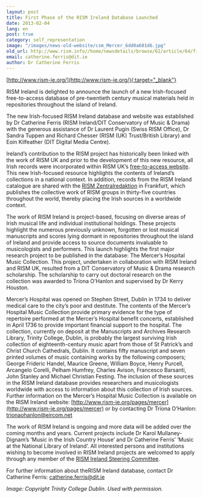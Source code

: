 ```yaml
---
layout: post
title: First Phase of the RISM Ireland Database Launched
date: 2013-02-04
lang: en
post: true
category: self_representation
image: "/images/news-old-website/csm_Mercer_6dd0a601d6.jpg"
old_url: http://www.rism.info//home/newsdetails/browse/62/article/64/first-phase-of-the-rism-ireland-database-launched.html
email: catherine.ferris@dit.ie
author: Dr Catherine Ferris
---
```


[http://www.rism-ie.org/](http://www.rism-ie.org/){:target="_blank"}

RISM Ireland is delighted to announce the launch of a new Irish-focused free-to-access database of pre-twentieth century musical materials held in repositories throughout the island of Ireland.

The new Irish-focused RISM Ireland database and website was established by Dr Catherine Ferris (RISM Ireland/DIT Conservatory of Music & Drama) with the generous assistance of Dr Laurent Pugin (Swiss RISM Office), Dr Sandra Tuppen and Richard Chesser (RISM (UK) Trust/British Library) and Eoin Kilfeather (DIT Digital Media Centre).

Ireland’s contribution to the RISM project has historically been linked with the work of RISM UK and prior to the development of this new resource, all Irish records were incorporated within RISM UK’s [free-to-access website](http://www.rism.org.uk/). This new Irish-focused resource highlights the contents of Ireland’s collections in a national context. In addition, records from the RISM Ireland catalogue are shared with the [RISM Zentralredaktion](http://www.rism.info/) in Frankfurt, which publishes the collective work of RISM groups in thirty-five countries throughout the world, thereby placing the Irish sources in a worldwide context.

The work of RISM Ireland is project-based, focusing on diverse areas of Irish musical life and individual institutional holdings. These projects highlight the numerous previously unknown, forgotten or lost musical manuscripts and scores lying dormant in repositories throughout the island of Ireland and provide access to source documents invaluable to musicologists and performers. This launch highlights the first major research project to be published in the database: The Mercer’s Hospital Music Collection. This project, undertaken in collaboration with RISM Ireland and RISM UK, resulted from a DIT Conservatory of Music & Drama research scholarship. The scholarship to carry out doctoral research on the collection was awarded to Tríona O’Hanlon and supervised by Dr Kerry Houston.

Mercer’s Hospital was opened on Stephen Street, Dublin in 1734 to deliver medical care to the city’s poor and destitute. The contents of the Mercer’s Hospital Music Collection provide primary evidence for the type of repertoire performed at the Mercer’s Hospital benefit concerts, established in April 1736 to provide important financial support to the hospital. The collection, currently on deposit at the Manuscripts and Archives Research Library, Trinity College, Dublin, is probably the largest surviving Irish collection of eighteenth-century music apart from those of St Patrick’s and Christ Church Cathedrals, Dublin. It contains fifty manuscript and seven printed volumes of music containing works by the following composers; George Frideric Handel, Maurice Greene, William Boyce, Henry Purcell, Arcangelo Corelli, Pelham Humfrey, Charles Avison, Francesco Barsanti, John Stanley and Michael Christian Festing. The inclusion of these sources in the RISM Ireland database provides researchers and musicologists worldwide with access to information about this collection of Irish sources. Further information on the Mercer’s Hospital Music Collection is available on the RISM Ireland website: [http://www.rism-ie.org/pages/mercer](http://www.rism-ie.org/pages/mercer) or by contacting Dr Tríona O’Hanlon: [trionaohanlon@eircom.net](mailto:trionaohanlon@eircom.net)

The work of RISM Ireland is ongoing and more data will be added over the coming months and years. Current projects include Dr Karol Mullaney-Dignam’s ‘Music in the Irish Country House’ and Dr Catherine Ferris’ ‘Music at the National Library of Ireland’. All interested persons and institutions wishing to become involved in RISM Ireland projects are welcomed to apply through any member of the [RISM Ireland Steering Committee](http://www.rism-ie.org/pages/contact).

For further information about theRISM Ireland database, contact Dr Catherine Ferris: [catherine.ferris@dit.ie](mailto:catherine.ferris@dit.ie)

_Image: Copyright Trinity College Dublin. Used with permission._